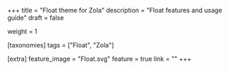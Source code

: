 +++
title = "Float theme for Zola"
description = "Float features and usage guide"
draft = false

weight = 1

[taxonomies]
tags = ["Float", "Zola"]

[extra]
feature_image = "Float.svg"
feature = true
link = ""
+++